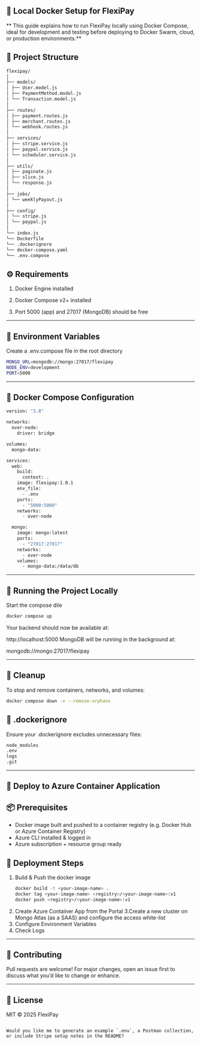 ## 🐳 Local Docker Setup for FlexiPay
** This guide explains how to run FlexiPay locally using Docker Compose, ideal for development and testing before deploying to Docker Swarm, cloud, or production environments.**

## 📁 Project Structure

```bash
flexipay/
│
├── models/
│ ├── User.model.js
│ ├── PaymentMethod.model.js
│ └── Transaction.model.js
│
├── routes/
│ ├── payment.routes.js
│ ├── merchant.routes.js
│ └── webhook.routes.js
│
├── services/
│ ├── stripe.service.js
│ ├── paypal.service.js
│ └── scheduler.service.js
│
├── utils/
│ ├── paginate.js
│ ├── slice.js
│ └── response.js
│
├── jobs/
│ └── weeklyPayout.js
│
├── config/
│ └── stripe.js
│ └── paypal.js
│
└── index.js
└── Dockerfile
└── .dockerignore
└── docker-compose.yaml
└── .env.compose
```


## ⚙️ Requirements
1. Docker Engine installed

2. Docker Compose v2+ installed

3. Port 5000 (app) and 27017 (MongoDB) should be free

---

## 📁 Environment Variables
   Create a .env.compose file in the root directory
```bash
MONGO_URL=mongodb://mongo:27017/flexipay
NODE_ENV=development
PORT=5000
```
---


## 🐳 Docker Compose Configuration

```bash
version: "3.8"

networks:
  over-node:
    driver: bridge

volumes:
  mongo-data:

services:
  web:
    build:
      context: .
    image: flexipay:1.0.1
    env_file:
      - .env
    ports:
      - "5000:5000"
    networks:
      - over-node

  mongo:
    image: mongo:latest
    ports:
      - "27017:27017"
    networks:
      - over-node
    volumes:
      - mongo-data:/data/db

```

---

## 🚀 Running the Project Locally

Start the compose dile
   ```bash
   docker compose up
   ```

Your backend should now be available at:

http://localhost:5000
MongoDB will be running in the background at:

mongodb://mongo:27017/flexipay

---

## 🧼 Cleanup
To stop and remove containers, networks, and volumes:
```bash
docker compose down -v --remove-orphans
```

## 📄 .dockerignore
Ensure your .dockerignore excludes unnecessary files:
```bash
node_modules
.env
logs
.git
 ```
---

## 📌 Deploy to Azure Container Application 

## 📦 Prerequisites
- Docker image built and pushed to a container registry (e.g. Docker Hub or Azure Container Registry)
- Azure CLI installed & logged in
- Azure subscription + resource group ready

## 🚀 Deployment Steps
1. Build & Push the docker image
   ```bash
   docker build -t <your-image-name> .
   docker tag <your-image-name> <registry>/<your-image-name>:v1
   docker push <registry>/<your-image-name>:v1
   ```
2. Create Azure Container App from the Portal
3.Create a new cluster on Mongo Atlas (as a SAAS) and configure the access white-list
4. Configure Environment Variables
5. Check Logs

---

## 👥 Contributing

Pull requests are welcome! For major changes, open an issue first to discuss what you’d like to change or enhance.

---

## 📝 License

MIT © 2025 FlexiPay

```

Would you like me to generate an example `.env`, a Postman collection, or include Stripe setup notes in the README?
```
